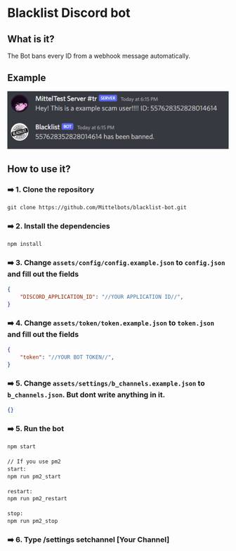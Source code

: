 # Blacklist Discord bot

## <b>What is it?</b>
The Bot bans every ID from a webhook message automatically.

## <b>Example</b>

<img src="git/img/example.png">
<br>

## <b>How to use it?</b>

### ➡️ <b>1.</b> Clone the repository

```txt
git clone https://github.com/Mittelbots/blacklist-bot.git
```

### ➡️ <b>2.</b> Install the dependencies

```txt
npm install
```

### ➡️ <b>3.</b> Change `assets/config/config.example.json` to `config.json` and fill out the fields

```json
{
    "DISCORD_APPLICATION_ID": "//YOUR APPLICATION ID//",
}
```

### ➡️ <b>4.</b> Change `assets/token/token.example.json` to `token.json` and fill out the fields

```json
{
    "token": "//YOUR BOT TOKEN//",
}
```

### ➡️ <b>5.</b> Change `assets/settings/b_channels.example.json` to `b_channels.json`. But dont write anything in it.

```json
{}
```

### ➡️ <b>5.</b> Run the bot


```txt
npm start

// If you use pm2
start: 
npm run pm2_start

restart:
npm run pm2_restart

stop:
npm run pm2_stop
```

### ➡️ <b>6.</b> Type /settings setchannel [Your Channel]

